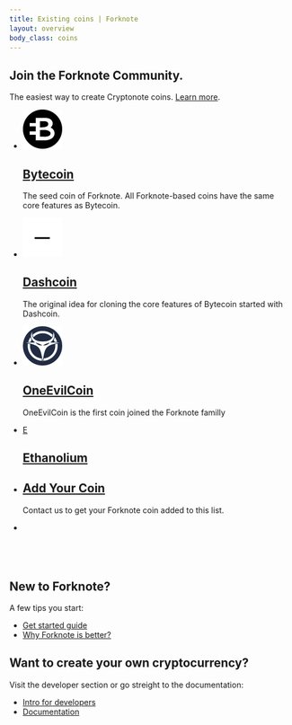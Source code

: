 ```yaml
---
title: Existing coins | Forknote
layout: overview
body_class: coins
---
```


<link rel="stylesheet" href="/css/bootstrap.min.css">

<div class="full-width dev-program-callout">
  <div class="wrapper">
    <h2>Join the Forknote Community.</h2>
    <p>The easiest way to create Cryptonote coins. <a href="/developers/">Learn more</a>.</p>
  </div>
</div>

<div class="full-width-divider">
  <ul class="wrapper highlights">
    <li class="highlight-module">
      <a href="" data-toggle="modal" data-target="#bytecoin_modal"><span class="mega-octicon"><img src="/images/coins/bytecoin@2x.png" width="70" height="70" /></span></a>
      <h2><a href="" data-toggle="modal" data-target="#bytecoin_modal">Bytecoin</a></h2>
      <p>The seed coin of Forknote. All Forknote-based coins have the same core features as Bytecoin.</p>
    </li>
    <li class="highlight-module">
      <a href="" data-toggle="modal" data-target="#dashcoin_modal"><span class="mega-octicon"><img src="/images/coins/dashcoin@2x.png" width="70" height="70" /></span></a>
      <h2><a href="" data-toggle="modal" data-target="#dashcoin_modal">Dashcoin</a></h2>
      <p>The original idea for cloning the core features of Bytecoin started with Dashcoin.</p>
    </li>
    <li class="highlight-module">
      <a href="" data-toggle="modal" data-target="#oneevilcoin_modal"><span class="mega-octicon"><img src="/images/coins/oneevilcoin@2x.png" width="70" height="70" /></span></a>
      <h2><a href="" data-toggle="modal" data-target="#oneevilcoin_modal">OneEvilCoin</a></h2>
      <p>OneEvilCoin is the first coin joined the Forknote familly</p>
    </li>
  </ul>
</div>
<div class="full-width-divider">
  <ul class="wrapper highlights">
    <li class="highlight-module">
      <a href="" data-toggle="modal" data-target="#ethanolium_modal"><span class="mega-octicon">E</span></a>
      <h2><a href="" data-toggle="modal" data-target="#ethanolium_modal">Ethanolium</a></h2>
      <p></p>
    </li>
    <li class="highlight-module">
      <a href="/contact/"><span class="mega-octicon octicon-question"></span></a>
      <h2><a href="/contact/">Add Your Coin</a></h2>
      <p>Contact us to get your Forknote coin added to this list.</p>
    </li>
    <li class="highlight-module">
      <span class="mega-octicon">&nbsp;</span>
      <h2>&nbsp;</h2>
      <p></p>
    </li>
  </ul>
</div>

<div class="wrapper clearfix">
  <div class="program-info-column">
    <span class="mega-octicon octicon-organization"></span>
    <h2>New to Forknote?</h2>
    <p>A few tips you start:</p>
    <ul>
      <li><a href="/guides/getting-started/">Get started guide</a></li>
      <li><a href="/documentation/cryptonote_generator/forknote/">Why Forknote is better?</a></li>
    </ul>
  </div>

  <div class="program-info-column">
    <span class="mega-octicon octicon-git-branch-create"></span>
    <h2>Want to create your own cryptocurrency?</h2>
    <p>Visit the developer section or go streight to the documentation:</p>
    <ul>
      <li><a href="/developers/">Intro for developers</a></li>
      <li><a href="/documentation/">Documentation</a></li>
    </ul>
  </div>
</div>

<!-- Bytecoin modal -->
<div id="bytecoin_modal" class="modal" tabindex="-1" role="dialog" aria-labelledby="configModalLabel" aria-hidden="true" style="display: none;">
  <div class="modal-dialog">
    <div class="modal-content">
      <div class="modal-body">
        <pre class="terminal">$ ./forknoted --config-file configs/bytecoin.conf</pre>
        <pre class="terminal">$ ./simplewallet --config-file configs/bytecoin.conf</pre>

        <h4>Website</h4>
        <p><a href="https://bytecoin.org" target="_blank">https://bytecoin.org</a></p>

        <h4>Exchanges</h4>
        <p><a href="https://www.changer.com" target="_blank">Changer</a><br />
        <a href="https://hitbtc.com/exchange/BCNBTC" target="_blank">HitBTC</a><br />
        <a href="https://poloniex.com/exchange#btc_bcn" target="_blank">Poloniex</a><br />
        <a href="https://btc-market.org/?Pair=BCN_BTC" target="_blank">BTC Market</a><br />
        </p>

        <h4>Pools</h4>
        <p><a href="http://bcn.democats.org" target="_blank">Democats</a><br />
        <a href="https://minergate.com" target="_blank">Minergate</a><br />
        <a href="http://bytecoin.miner.center" target="_blank">Miner.center</a><br />
        <a href="http://bcn.shscrypto.net" target="_blank">shscrypto.net</a><br />
        <a href="http://cryptonight.net" target="_blank">cryptonight.net</a><br />
        <a href="http://cryptmonero.com/bytecoin/" target="_blank">cryptmonero.com</a><br />
        </p>

        <h4>Community</h4>
        <p>
          <a href="https://bytecointalk.org" target="_blank">Bytecointalk</a><br />
          <a href="https://bitcointalk.org/index.php?topic=512747.0" target="_blank">Bitcointalk</a><br />
          <a href="https://twitter.com/bytecoin_dev" target="_blank">Twitter</a><br />
        </p>
        <h4>Other links</h4>
        <p>
          <a href="http://chainradar.com/bcn/blocks" target="_blank">ChainRadar</a><br />
          <a href="http://bytecoiner.org" target="_blank">Bytecoiner</a><br />
          <a href="https://freebytecoin.cf" target="_blank">Faucet</a><br />
        </p>

      </div>
      <div class="modal-footer">
        <button type="button" class="btn btn-outline-grey" data-dismiss="modal"><span class="close reset-this">Close</span></button>
      </div>
    </div><!-- /.modal-content -->
  </div><!-- /.modal-dialog -->
</div>

<!-- Dashcoin modal -->
<div id="dashcoin_modal" class="modal" tabindex="-1" role="dialog" aria-labelledby="configModalLabel" aria-hidden="true" style="display: none;">
  <div class="modal-dialog">
    <div class="modal-content">
      <div class="modal-body">
        <pre class="terminal">$ ./forknoted</pre>
        <pre class="terminal">$ ./simplewallet</pre>

        <h4>Website</h4>
        <p><a href="http://dashcoin.info" target="_blank">http://dashcoin.info</a></p>

        <h4>Exchanges</h4>
        <a href="https://hitbtc.com/exchange/DSHBTC" target="_blank">HitBTC</a><br />
        <a href="https://poloniex.com/exchange#xmr_dsh" target="_blank">Poloniex</a><br />
        </p>

        <h4>Pools</h4>
        <p><a href="http://dsh.democats.org" target="_blank">Democats</a><br />
        <a href="https://minergate.com" target="_blank">Minergate</a><br />
        <a href="http://dsh.shscrypto.net" target="_blank">shscrypto.net</a><br />
        <a href="http://dsh.cryptonight.net" target="_blank">cryptonight.net</a><br />
        </p>

        <h4>Community</h4>
        <p>
          <a href="https://bitcointalk.org/index.php?topic=1020627.0" target="_blank">Bitcointalk</a><br />
          <a href="http://webchat.freenode.net/?channels=#dashcoin" target="_blank">IRC</a><br />
          <a href="https://twitter.com/search?q=dashcoin%20dsh&src=typd" target="_blank">Twitter</a><br />
        </p>

      </div>
      <div class="modal-footer">
        <button type="button" class="btn btn-outline-grey" data-dismiss="modal"><span class="close reset-this">Close</span></button>
      </div>
    </div><!-- /.modal-content -->
  </div><!-- /.modal-dialog -->
</div>

<!-- Oneevilcoin modal -->
<div id="oneevilcoin_modal" class="modal" tabindex="-1" role="dialog" aria-labelledby="configModalLabel" aria-hidden="true" style="display: none;">
  <div class="modal-dialog">
    <div class="modal-content">
      <div class="modal-body">
        <pre class="terminal">$ ./forknoted --config-file configs/oneevilcoin.conf</pre>
        <pre class="terminal">$ ./simplewallet --config-file configs/oneevilcoin.conf</pre>

        <h4>Pools</h4>
        <p><a href="http://oec.democats.org" target="_blank">Democats</a><br />
        </p>

        <h4>Community</h4>
        <p>
          <a href="https://bitcointalk.org/index.php?topic=1042950.0" target="_blank">Bitcointalk</a><br />
        </p>

      </div>
      <div class="modal-footer">
        <button type="button" class="btn btn-outline-grey" data-dismiss="modal"><span class="close reset-this">Close</span></button>
      </div>
    </div><!-- /.modal-content -->
  </div><!-- /.modal-dialog -->
</div>

<!-- Ethanolium modal -->
<div id="ethanolium_modal" class="modal" tabindex="-1" role="dialog" aria-labelledby="configModalLabel" aria-hidden="true" style="display: none;">
  <div class="modal-dialog">
    <div class="modal-content">
      <div class="modal-body">
        <pre class="terminal">$ ./forknoted --config-file configs/ethanolium.conf</pre>
        <pre class="terminal">$ ./simplewallet --config-file configs/ethanolium.conf</pre>

        <h4>Pools</h4>
        <p><a href="http://c2h5oh.democats.org" target="_blank">Democats</a><br />
        </p>

        <h4>Community</h4>
        <p>
          <a href="https://bitcointalk.org/index.php?topic=1184064.0" target="_blank">Bitcointalk</a><br />
        </p>

      </div>
      <div class="modal-footer">
        <button type="button" class="btn btn-outline-grey" data-dismiss="modal"><span class="close reset-this">Close</span></button>
      </div>
    </div><!-- /.modal-content -->
  </div><!-- /.modal-dialog -->
</div>

<script src="https://maxcdn.bootstrapcdn.com/bootstrap/3.3.5/js/bootstrap.min.js"></script>